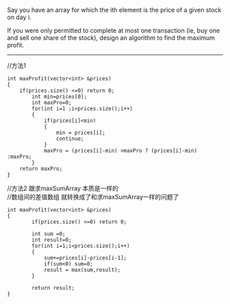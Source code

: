 
Say you have an array for which the ith element is the price of a given stock on day i.

If you were only permitted to complete at most one transaction (ie, buy one and sell one share of the stock), 
design an algorithm to find the maximum profit.


---






//方法1
```
int maxProfit(vector<int> &prices) 
{
    if(prices.size() <=0) return 0;
        int min=prices[0];
        int maxPro=0;
        for(int i=1 ;i<prices.size();i++)
        {
            if(prices[i]<min)
            {
                min = prices[i];
                continue;
            }
            maxPro = (prices[i]-min) >maxPro ? (prices[i]-min) :maxPro;
        }
    return maxPro;
}
```

//方法2 跟求maxSumArray 本质是一样的  
//数组间的差值数组 就转换成了和求maxSumArray一样的问题了
```
int maxProfit(vector<int> &prices) 
{
        if(prices.size() <=0) return 0;
        
        int sum =0;
        int result=0;
        for(int i=1;i<prices.size();i++)
        {
            sum+=prices[i]-prices[i-1];
            if(sum<0) sum=0;
            result = max(sum,result);
        }
        
        return result;
}
```

